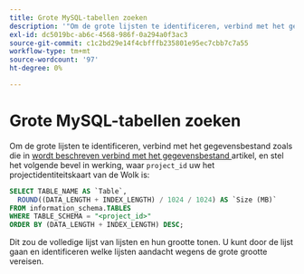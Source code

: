 ```yaml
---
title: Grote MySQL-tabellen zoeken
description: '"Om de grote lijsten te identificeren, verbind met het gegevensbestand zoals die in het [verbindt met het gegevensbestand] (https://devdocs.magento.com/cloud/project/project-conf-files_services-mysql.html#connect-to-the-database) artikel wordt beschreven, en stel het volgende bevel in werking, waar ` project_id'' uw het project ID van de Wolk is:'''
exl-id: dc5019bc-ab6c-4568-986f-0a294a0f3ac3
source-git-commit: c1c2bd29e14f4cbfffb235801e95ec7cbb7c7a55
workflow-type: tm+mt
source-wordcount: '97'
ht-degree: 0%

---
```


# Grote MySQL-tabellen zoeken

Om de grote lijsten te identificeren, verbind met het gegevensbestand zoals die in [ wordt beschreven verbind met het gegevensbestand ](https://devdocs.magento.com/cloud/project/project-conf-files_services-mysql.html#connect-to-the-database) artikel, en stel het volgende bevel in werking, waar `project_id` uw het projectidentiteitskaart van de Wolk is:

```sql
SELECT TABLE_NAME AS `Table`,
  ROUND((DATA_LENGTH + INDEX_LENGTH) / 1024 / 1024) AS `Size (MB)`
FROM information_schema.TABLES
WHERE TABLE_SCHEMA = "<project_id>"
ORDER BY (DATA_LENGTH + INDEX_LENGTH) DESC;
```

Dit zou de volledige lijst van lijsten en hun grootte tonen. U kunt door de lijst gaan en identificeren welke lijsten aandacht wegens de grote grootte vereisen.
